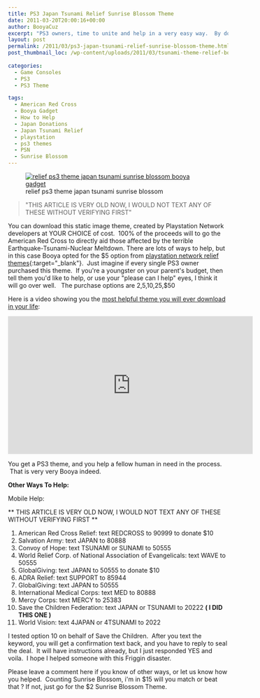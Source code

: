 ```yaml
---
title: PS3 Japan Tsunami Relief Sunrise Blossom Theme
date: 2011-03-20T20:00:16+00:00
author: BooyaCuz
excerpt: "PS3 owners, time to unite and help in a very easy way.  By downloading a great PS3 theme.  Visit the Playstation Store right now, go to the themes section, and when you see the Sunrise Blossom theme you've hit the mark."
layout: post
permalink: /2011/03/ps3-japan-tsunami-relief-sunrise-blossom-theme.html
post_thumbnail_loc: /wp-content/uploads/2011/03/tsunami-theme-relief-booya-thumb.jpg
        
categories:
  - Game Consoles
  - PS3
  - PS3 Theme

tags:
  - American Red Cross
  - Booya Gadget
  - How to Help
  - Japan Donations
  - Japan Tsunami Relief
  - playstation
  - ps3 themes
  - PSN
  - Sunrise Blossom
---
```

<figure>
	<a href="{{ site.cdn-url }}/wp-content/uploads/2011/03/tsunami-theme-relief-booya.jpg">
    <img src="{{ site.cdn-url }}/wp-content/uploads/2011/03/tsunami-theme-relief-booya-640.jpg" 
         alt="relief ps3 theme japan tsunami sunrise blossom booya gadget" title="relief ps3 theme japan tsunami sunrise blossom"></a>
	<figcaption>relief ps3 theme japan tsunami sunrise blossom</figcaption>
</figure>

> "THIS ARTICLE IS VERY OLD NOW, I WOULD NOT TEXT ANY OF THESE WITHOUT VERIFYING FIRST"

You can download this static image theme, created by Playstation Network developers at YOUR CHOICE of cost.  100% of the proceeds will to go the American Red Cross to directly aid those affected by the terrible Earthquake-Tsunami-Nuclear Meltdown. There are lots of ways to help, but in this case Booya opted for the $5 option from [playstation network relief themes](https://store.playstation.com/#!/en-sa/search/q=relief){:target="_blank"}.  Just imagine if every single PS3 owner purchased this theme.  If you're a youngster on your parent's budget, then tell them you'd like to help, or use your "please can I help" eyes, I think it will go over well.   The purchase options are $2,$5,$10,$25,$50

Here is a video showing you the [most helpful theme you will ever download in your life](https://www.youtube.com/watch?v=pE3Lm0KI0Vg):
<iframe width="560" height="315" src="https://www.youtube.com/embed/pE3Lm0KI0Vg" frameborder="0" allowfullscreen></iframe>

You get a PS3 theme, and you help a fellow human in need in the process.  That is very very Booya indeed.

**Other Ways To Help:**

Mobile Help:

** THIS ARTICLE IS VERY OLD NOW, I WOULD NOT TEXT ANY OF THESE WITHOUT VERIFYING FIRST **

  1. American Red Cross Relief: text REDCROSS to 90999 to donate $10
  2. Salvation Army: text JAPAN to 80888
  3. Convoy of Hope: text TSUNAMI or SUNAMI to 50555
  4. World Relief Corp. of National Association of Evangelicals: text WAVE to 50555
  5. GlobalGiving: text JAPAN to 50555 to donate $10
  6. ADRA Relief: text SUPPORT to 85944
  7. GlobalGiving: text JAPAN to 50555
  8. International Medical Corps: text MED to 80888
  9. Mercy Corps: text MERCY to 25383
 10. Save the Children Federation: text JAPAN or TSUNAMI to 20222  **( I DID THIS ONE )**
 11. World Vision: text 4JAPAN or 4TSUNAMI to 2022

I tested option 10 on behalf of Save the Children.  After you text the keyword, you will get a confirmation text back, and you have to reply to seal the deal.  It will have instructions already, but I just responded YES and voila.  I hope I helped someone with this Friggin disaster.
  
Please leave a comment here if you know of other ways, or let us know how you helped.  Counting Sunrise Blossom, i'm in $15 will you match or beat that ? If not, just go for the $2 Sunrise Blossom Theme.